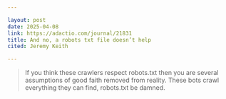 ```yaml
---

layout: post
date: 2025-04-08
link: https://adactio.com/journal/21831
title: And no, a robots txt file doesn’t help
cited: Jeremy Keith

---
```


> If you think these crawlers respect robots.txt then you are several assumptions of good faith removed from reality. These bots crawl everything they can find, robots.txt be damned.